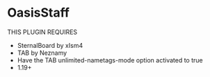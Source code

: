 # OasisStaff

THIS PLUGIN REQUIRES

- SternalBoard by xIsm4
- TAB by Neznamy
- Have the TAB unlimited-nametags-mode option activated to true
- 1.19+
